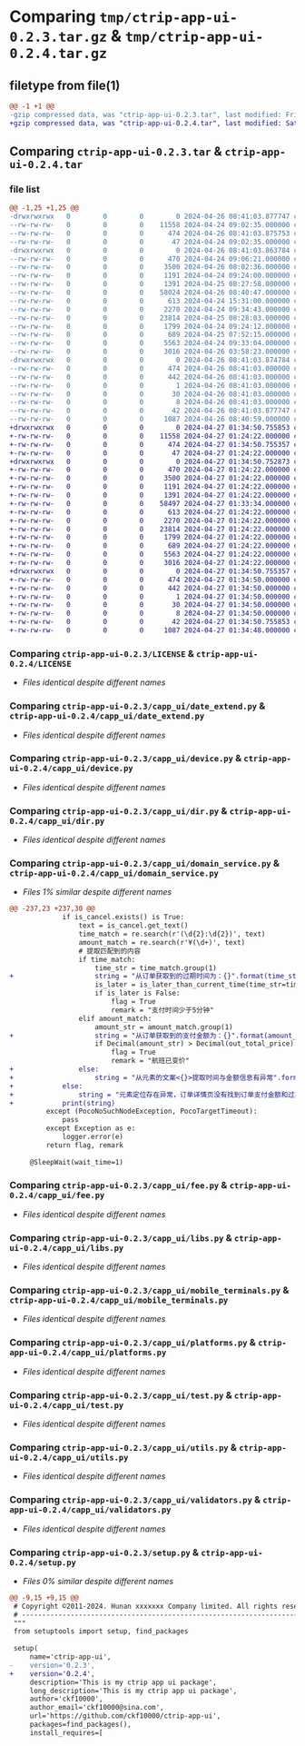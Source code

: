 # Comparing `tmp/ctrip-app-ui-0.2.3.tar.gz` & `tmp/ctrip-app-ui-0.2.4.tar.gz`

## filetype from file(1)

```diff
@@ -1 +1 @@
-gzip compressed data, was "ctrip-app-ui-0.2.3.tar", last modified: Fri Apr 26 08:41:03 2024, max compression
+gzip compressed data, was "ctrip-app-ui-0.2.4.tar", last modified: Sat Apr 27 01:34:50 2024, max compression
```

## Comparing `ctrip-app-ui-0.2.3.tar` & `ctrip-app-ui-0.2.4.tar`

### file list

```diff
@@ -1,25 +1,25 @@
-drwxrwxrwx   0        0        0        0 2024-04-26 08:41:03.877747 ctrip-app-ui-0.2.3/
--rw-rw-rw-   0        0        0    11558 2024-04-24 09:02:35.000000 ctrip-app-ui-0.2.3/LICENSE
--rw-rw-rw-   0        0        0      474 2024-04-26 08:41:03.875753 ctrip-app-ui-0.2.3/PKG-INFO
--rw-rw-rw-   0        0        0       47 2024-04-24 09:02:35.000000 ctrip-app-ui-0.2.3/README.md
-drwxrwxrwx   0        0        0        0 2024-04-26 08:41:03.863784 ctrip-app-ui-0.2.3/capp_ui/
--rw-rw-rw-   0        0        0      470 2024-04-24 09:06:21.000000 ctrip-app-ui-0.2.3/capp_ui/__init__.py
--rw-rw-rw-   0        0        0     3500 2024-04-26 08:02:36.000000 ctrip-app-ui-0.2.3/capp_ui/date_extend.py
--rw-rw-rw-   0        0        0     1191 2024-04-24 09:24:00.000000 ctrip-app-ui-0.2.3/capp_ui/device.py
--rw-rw-rw-   0        0        0     1391 2024-04-25 08:27:58.000000 ctrip-app-ui-0.2.3/capp_ui/dir.py
--rw-rw-rw-   0        0        0    58024 2024-04-26 08:40:47.000000 ctrip-app-ui-0.2.3/capp_ui/domain_service.py
--rw-rw-rw-   0        0        0      613 2024-04-24 15:31:00.000000 ctrip-app-ui-0.2.3/capp_ui/fee.py
--rw-rw-rw-   0        0        0     2270 2024-04-24 09:34:43.000000 ctrip-app-ui-0.2.3/capp_ui/libs.py
--rw-rw-rw-   0        0        0    23814 2024-04-25 08:28:03.000000 ctrip-app-ui-0.2.3/capp_ui/mobile_terminals.py
--rw-rw-rw-   0        0        0     1799 2024-04-24 09:24:12.000000 ctrip-app-ui-0.2.3/capp_ui/platforms.py
--rw-rw-rw-   0        0        0      689 2024-04-25 07:52:15.000000 ctrip-app-ui-0.2.3/capp_ui/test.py
--rw-rw-rw-   0        0        0     5563 2024-04-24 09:33:04.000000 ctrip-app-ui-0.2.3/capp_ui/utils.py
--rw-rw-rw-   0        0        0     3016 2024-04-26 03:58:23.000000 ctrip-app-ui-0.2.3/capp_ui/validators.py
-drwxrwxrwx   0        0        0        0 2024-04-26 08:41:03.874784 ctrip-app-ui-0.2.3/ctrip_app_ui.egg-info/
--rw-rw-rw-   0        0        0      474 2024-04-26 08:41:03.000000 ctrip-app-ui-0.2.3/ctrip_app_ui.egg-info/PKG-INFO
--rw-rw-rw-   0        0        0      442 2024-04-26 08:41:03.000000 ctrip-app-ui-0.2.3/ctrip_app_ui.egg-info/SOURCES.txt
--rw-rw-rw-   0        0        0        1 2024-04-26 08:41:03.000000 ctrip-app-ui-0.2.3/ctrip_app_ui.egg-info/dependency_links.txt
--rw-rw-rw-   0        0        0       30 2024-04-26 08:41:03.000000 ctrip-app-ui-0.2.3/ctrip_app_ui.egg-info/requires.txt
--rw-rw-rw-   0        0        0        8 2024-04-26 08:41:03.000000 ctrip-app-ui-0.2.3/ctrip_app_ui.egg-info/top_level.txt
--rw-rw-rw-   0        0        0       42 2024-04-26 08:41:03.877747 ctrip-app-ui-0.2.3/setup.cfg
--rw-rw-rw-   0        0        0     1087 2024-04-26 08:40:59.000000 ctrip-app-ui-0.2.3/setup.py
+drwxrwxrwx   0        0        0        0 2024-04-27 01:34:50.755853 ctrip-app-ui-0.2.4/
+-rw-rw-rw-   0        0        0    11558 2024-04-27 01:24:22.000000 ctrip-app-ui-0.2.4/LICENSE
+-rw-rw-rw-   0        0        0      474 2024-04-27 01:34:50.755357 ctrip-app-ui-0.2.4/PKG-INFO
+-rw-rw-rw-   0        0        0       47 2024-04-27 01:24:22.000000 ctrip-app-ui-0.2.4/README.md
+drwxrwxrwx   0        0        0        0 2024-04-27 01:34:50.752873 ctrip-app-ui-0.2.4/capp_ui/
+-rw-rw-rw-   0        0        0      470 2024-04-27 01:24:22.000000 ctrip-app-ui-0.2.4/capp_ui/__init__.py
+-rw-rw-rw-   0        0        0     3500 2024-04-27 01:24:22.000000 ctrip-app-ui-0.2.4/capp_ui/date_extend.py
+-rw-rw-rw-   0        0        0     1191 2024-04-27 01:24:22.000000 ctrip-app-ui-0.2.4/capp_ui/device.py
+-rw-rw-rw-   0        0        0     1391 2024-04-27 01:24:22.000000 ctrip-app-ui-0.2.4/capp_ui/dir.py
+-rw-rw-rw-   0        0        0    58497 2024-04-27 01:33:34.000000 ctrip-app-ui-0.2.4/capp_ui/domain_service.py
+-rw-rw-rw-   0        0        0      613 2024-04-27 01:24:22.000000 ctrip-app-ui-0.2.4/capp_ui/fee.py
+-rw-rw-rw-   0        0        0     2270 2024-04-27 01:24:22.000000 ctrip-app-ui-0.2.4/capp_ui/libs.py
+-rw-rw-rw-   0        0        0    23814 2024-04-27 01:24:22.000000 ctrip-app-ui-0.2.4/capp_ui/mobile_terminals.py
+-rw-rw-rw-   0        0        0     1799 2024-04-27 01:24:22.000000 ctrip-app-ui-0.2.4/capp_ui/platforms.py
+-rw-rw-rw-   0        0        0      689 2024-04-27 01:24:22.000000 ctrip-app-ui-0.2.4/capp_ui/test.py
+-rw-rw-rw-   0        0        0     5563 2024-04-27 01:24:22.000000 ctrip-app-ui-0.2.4/capp_ui/utils.py
+-rw-rw-rw-   0        0        0     3016 2024-04-27 01:24:22.000000 ctrip-app-ui-0.2.4/capp_ui/validators.py
+drwxrwxrwx   0        0        0        0 2024-04-27 01:34:50.755357 ctrip-app-ui-0.2.4/ctrip_app_ui.egg-info/
+-rw-rw-rw-   0        0        0      474 2024-04-27 01:34:50.000000 ctrip-app-ui-0.2.4/ctrip_app_ui.egg-info/PKG-INFO
+-rw-rw-rw-   0        0        0      442 2024-04-27 01:34:50.000000 ctrip-app-ui-0.2.4/ctrip_app_ui.egg-info/SOURCES.txt
+-rw-rw-rw-   0        0        0        1 2024-04-27 01:34:50.000000 ctrip-app-ui-0.2.4/ctrip_app_ui.egg-info/dependency_links.txt
+-rw-rw-rw-   0        0        0       30 2024-04-27 01:34:50.000000 ctrip-app-ui-0.2.4/ctrip_app_ui.egg-info/requires.txt
+-rw-rw-rw-   0        0        0        8 2024-04-27 01:34:50.000000 ctrip-app-ui-0.2.4/ctrip_app_ui.egg-info/top_level.txt
+-rw-rw-rw-   0        0        0       42 2024-04-27 01:34:50.755853 ctrip-app-ui-0.2.4/setup.cfg
+-rw-rw-rw-   0        0        0     1087 2024-04-27 01:34:48.000000 ctrip-app-ui-0.2.4/setup.py
```

### Comparing `ctrip-app-ui-0.2.3/LICENSE` & `ctrip-app-ui-0.2.4/LICENSE`

 * *Files identical despite different names*

### Comparing `ctrip-app-ui-0.2.3/capp_ui/date_extend.py` & `ctrip-app-ui-0.2.4/capp_ui/date_extend.py`

 * *Files identical despite different names*

### Comparing `ctrip-app-ui-0.2.3/capp_ui/device.py` & `ctrip-app-ui-0.2.4/capp_ui/device.py`

 * *Files identical despite different names*

### Comparing `ctrip-app-ui-0.2.3/capp_ui/dir.py` & `ctrip-app-ui-0.2.4/capp_ui/dir.py`

 * *Files identical despite different names*

### Comparing `ctrip-app-ui-0.2.3/capp_ui/domain_service.py` & `ctrip-app-ui-0.2.4/capp_ui/domain_service.py`

 * *Files 1% similar despite different names*

```diff
@@ -237,23 +237,30 @@
             if is_cancel.exists() is True:
                 text = is_cancel.get_text()
                 time_match = re.search(r'(\d{2}:\d{2})', text)
                 amount_match = re.search(r'¥(\d+)', text)
                 # 提取匹配到的内容
                 if time_match:
                     time_str = time_match.group(1)
+                    string = "从订单获取到的过期时间为：{}".format(time_str)
                     is_later = is_later_than_current_time(time_str=time_str, minutes=5)
                     if is_later is False:
                         flag = True
                         remark = "支付时间少于5分钟"
                 elif amount_match:
                     amount_str = amount_match.group(1)
+                    string = "从订单获取到的支付金额为：{}".format(amount_str)
                     if Decimal(amount_str) > Decimal(out_total_price):
                         flag = True
                         remark = "航班已变价"
+                else:
+                    string = "从元素的文案<{}>提取时间与金额信息有异常".format(text)
+            else:
+                string = "元素定位存在异常，订单详情页没有找到订单支付金额和过期时间"
+            print(string)
         except (PocoNoSuchNodeException, PocoTargetTimeout):
             pass
         except Exception as e:
             logger.error(e)
         return flag, remark
 
     @SleepWait(wait_time=1)
```

### Comparing `ctrip-app-ui-0.2.3/capp_ui/fee.py` & `ctrip-app-ui-0.2.4/capp_ui/fee.py`

 * *Files identical despite different names*

### Comparing `ctrip-app-ui-0.2.3/capp_ui/libs.py` & `ctrip-app-ui-0.2.4/capp_ui/libs.py`

 * *Files identical despite different names*

### Comparing `ctrip-app-ui-0.2.3/capp_ui/mobile_terminals.py` & `ctrip-app-ui-0.2.4/capp_ui/mobile_terminals.py`

 * *Files identical despite different names*

### Comparing `ctrip-app-ui-0.2.3/capp_ui/platforms.py` & `ctrip-app-ui-0.2.4/capp_ui/platforms.py`

 * *Files identical despite different names*

### Comparing `ctrip-app-ui-0.2.3/capp_ui/test.py` & `ctrip-app-ui-0.2.4/capp_ui/test.py`

 * *Files identical despite different names*

### Comparing `ctrip-app-ui-0.2.3/capp_ui/utils.py` & `ctrip-app-ui-0.2.4/capp_ui/utils.py`

 * *Files identical despite different names*

### Comparing `ctrip-app-ui-0.2.3/capp_ui/validators.py` & `ctrip-app-ui-0.2.4/capp_ui/validators.py`

 * *Files identical despite different names*

### Comparing `ctrip-app-ui-0.2.3/setup.py` & `ctrip-app-ui-0.2.4/setup.py`

 * *Files 0% similar despite different names*

```diff
@@ -9,15 +9,15 @@
 # Copyright ©2011-2024. Hunan xxxxxxx Company limited. All rights reserved.
 # ---------------------------------------------------------------------------------------------------------
 """
 from setuptools import setup, find_packages
 
 setup(
     name='ctrip-app-ui',
-    version='0.2.3',
+    version='0.2.4',
     description='This is my ctrip app ui package',
     long_description='This is my ctrip app ui package',
     author='ckf10000',
     author_email='ckf10000@sina.com',
     url='https://github.com/ckf10000/ctrip-app-ui',
     packages=find_packages(),
     install_requires=[
```

